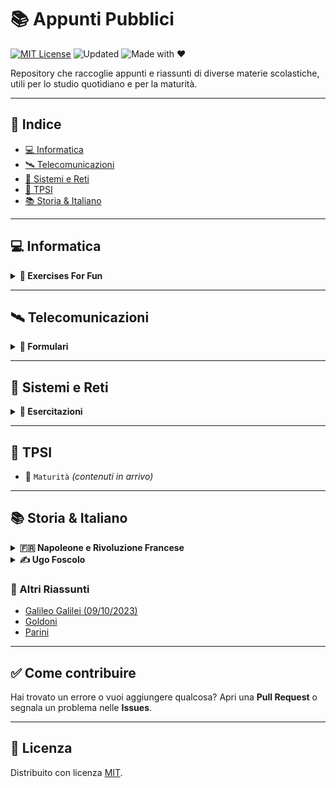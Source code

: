 # 📚 Appunti Pubblici

[![MIT License](https://img.shields.io/badge/license-MIT-blue.svg)](LICENSE)
![Updated](https://img.shields.io/badge/last%20update-May%202025-orange)
![Made with ❤️](https://img.shields.io/badge/made%20with-%E2%9D%A4-red)

Repository che raccoglie appunti e riassunti di diverse materie scolastiche, utili per lo studio quotidiano e per la maturità.

---

## 📌 Indice

- [💻 Informatica](#-informatica)
- [🛰️ Telecomunicazioni](#-telecomunicazioni)
- [📘 Sistemi e Reti](#-sistemi)
- [📘 TPSI](#-tpsi)
- [📚 Storia & Italiano](#-storia--italiano)

---

## 💻 Informatica

<details>
  <summary><strong>🧩 Exercises For Fun</strong></summary>

- [Ex1 – Credit Card Mask](Materie%20di%20Indirizzo/Informatica/Exercises_For_Fun/Ex1.md)
- [Ex2 – Two Sum](Materie%20di%20Indirizzo/Informatica/Exercises_For_Fun/Ex2.md)

</details>

---

## 🛰️ Telecomunicazioni

<details>
  <summary><strong>📐 Formulari</strong></summary>

- [Formulario 30/05/2024](Materie%20di%20Indirizzo/Telecomunicazioni/Formulari/Formulario%2030.05.2024.md)
- [Formulario 18/04/2024](Materie%20di%20Indirizzo/Telecomunicazioni/Formulari/Formulario%2018.04.2024.md)
- [Formulario 21/03/2024](Materie%20di%20Indirizzo/Telecomunicazioni/Formulari/Formulario%2021.03.2024.md)

</details>

---

## 📡 Sistemi e Reti

<details>
  <summary><strong>📐 Esercitazioni</strong></summary>

- [Exercise 22 | Configuring FireWall ASA 5506](Materie%20di%20Indirizzo/Sistemi%e%Reti/Es22/Ex22_Solution.md)

</details>

---

## 📘 TPSI

- 📁 `Maturità` *(contenuti in arrivo)*

---

## 📚 Storia & Italiano

<details>
  <summary><strong>🇫🇷 Napoleone e Rivoluzione Francese</strong></summary>

- [Napoleone](Storia%20%26%20Italiano/Napoleone%20e%20Rivoluzione%20Francese/Napoleone.md)
- [Punti Chiave - Napoleone](Storia%20%26%20Italiano/Napoleone%20e%20Rivoluzione%20Francese/Punti%20Chiave%20-%20Napoleone.md)
- [Rivoluzione Francese](Storia%20%26%20Italiano/Napoleone%20e%20Rivoluzione%20Francese/Rivoluzione%20Francese.md)
- [Punti Chiave - Rivoluzione Francese](Storia%20%26%20Italiano/Napoleone%20e%20Rivoluzione%20Francese/Punti%20Chiave%20-%20Rivoluzione%20Francese.md)

</details>

<details>
  <summary><strong>✍️ Ugo Foscolo</strong></summary>

- [Ugo Foscolo](Storia%20%26%20Italiano/Ugo%20Foscolo/Ugo%20Foscolo.md)
- [Neoclassicismo e Preromanticismo](Storia%20%26%20Italiano/Ugo%20Foscolo/Neoclassicismo%20e%20Preromanticismo.md)
- [T1](Storia%20%26%20Italiano/Ugo%20Foscolo/T1.md)
- [T2](Storia%20%26%20Italiano/Ugo%20Foscolo/T2.md)
- [T3](Storia%20%26%20Italiano/Ugo%20Foscolo/T3.md)
- [T7 e sonetti](Storia%20%26%20Italiano/Ugo%20Foscolo/T7%20%26%20sonetti.md)
- [T8](Storia%20%26%20Italiano/Ugo%20Foscolo/T8.md)
- [T9](Storia%20%26%20Italiano/Ugo%20Foscolo/T9.md)
- [T10](Storia%20%26%20Italiano/Ugo%20Foscolo/T10.md)

</details>

### 📄 Altri Riassunti

- [Galileo Galilei (09/10/2023)](Storia%20%26%20Italiano/Riassunti%2009.10.2023.md)
- [Goldoni](Storia%20%26%20Italiano/Goldoni.md)
- [Parini](Storia%20%26%20Italiano/Parini.md)

---

## ✅ Come contribuire

Hai trovato un errore o vuoi aggiungere qualcosa? Apri una **Pull Request** o segnala un problema nelle **Issues**.

---

## 📜 Licenza

Distribuito con licenza [MIT](LICENSE).
